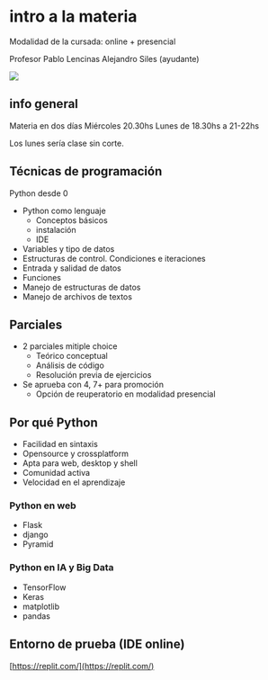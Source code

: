 # intro a la materia
Modalidad de la cursada: online + presencial

Profesor Pablo Lencinas
Alejandro Siles (ayudante)

![](ppt-1-tecnicas.png)
## info general
Materia en dos días
Miércoles 20.30hs
Lunes de 18.30hs a 21-22hs

Los lunes sería clase sin corte.

## Técnicas de programación
Python desde 0

- Python como lenguaje
	- Conceptos básicos
	- instalación
	- IDE
- Variables y tipo de datos
- Estructuras de control. Condiciones e iteraciones
- Entrada y salidad de datos
- Funciones
- Manejo de estructuras de datos
- Manejo de archivos de textos

## Parciales
- 2 parciales mitiple choice
	- Teórico conceptual
	- Análisis de código
	- Resolución previa de ejercicios
- Se aprueba con 4, 7+ para promoción
	- Opción de reuperatorio en modalidad presencial

## Por qué Python
- Facilidad en sintaxis
- Opensource y crossplatform
- Apta para web, desktop y shell
- Comunidad activa
- Velocidad en el aprendizaje

### Python en web
- Flask
- django
- Pyramid

### Python en IA y Big Data
- TensorFlow
- Keras
- matplotlib
- pandas

## Entorno de prueba (IDE online)
[https://replit.com/](https://replit.com/)